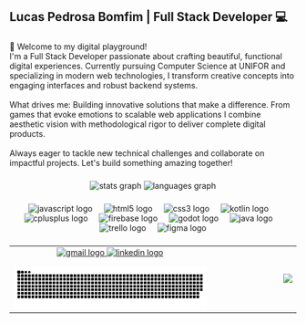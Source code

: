 <h2 align="left">Lucas Pedrosa Bomfim | Full Stack Developer 💻</h2>

###

<p align="left">👋 Welcome to my digital playground!<br>I'm a Full Stack Developer passionate about crafting beautiful, functional digital experiences. Currently pursuing Computer Science at UNIFOR and specializing in modern web technologies, I transform creative concepts into engaging interfaces and robust backend systems.<br><br>What drives me: Building innovative solutions that make a difference. From games that evoke emotions to scalable web applications I combine aesthetic vision with methodological rigor to deliver complete digital products.<br><br>Always eager to tackle new technical challenges and collaborate on impactful projects. Let's build something amazing together!</p>

###

<div align="center">
  <img src="https://github-readme-stats.vercel.app/api?username=lucaspbomfim&hide_title=false&hide_rank=true&show_icons=true&include_all_commits=true&count_private=true&disable_animations=false&theme=dracula&locale=en&hide_border=true" height="150" alt="stats graph"  />
  <img src="https://github-readme-stats.vercel.app/api/top-langs?username=lucaspbomfim&locale=en&hide_title=false&layout=compact&card_width=320&langs_count=5&theme=dracula&hide_border=true" height="150" alt="languages graph"  />
</div>

###

<div align="center">
  <img src="https://cdn.jsdelivr.net/gh/devicons/devicon/icons/javascript/javascript-original.svg" height="30" alt="javascript logo"  />
  <img width="12" />
  <img src="https://cdn.jsdelivr.net/gh/devicons/devicon/icons/html5/html5-original.svg" height="30" alt="html5 logo"  />
  <img width="12" />
  <img src="https://cdn.jsdelivr.net/gh/devicons/devicon/icons/css3/css3-original.svg" height="30" alt="css3 logo"  />
  <img width="12" />
  <img src="https://cdn.jsdelivr.net/gh/devicons/devicon/icons/kotlin/kotlin-original.svg" height="30" alt="kotlin logo"  />
  <img width="12" />
  <img src="https://cdn.jsdelivr.net/gh/devicons/devicon/icons/cplusplus/cplusplus-original.svg" height="30" alt="cplusplus logo"  />
  <img width="12" />
  <img src="https://cdn.jsdelivr.net/gh/devicons/devicon/icons/firebase/firebase-plain.svg" height="30" alt="firebase logo"  />
  <img width="12" />
  <img src="https://cdn.jsdelivr.net/gh/devicons/devicon/icons/godot/godot-original.svg" height="30" alt="godot logo"  />
  <img width="12" />
  <img src="https://cdn.jsdelivr.net/gh/devicons/devicon/icons/java/java-original.svg" height="30" alt="java logo"  />
  <img width="12" />
  <img src="https://cdn.jsdelivr.net/gh/devicons/devicon/icons/trello/trello-plain.svg" height="30" alt="trello logo"  />
  <img width="12" />
  <img src="https://cdn.jsdelivr.net/gh/devicons/devicon/icons/figma/figma-original.svg" height="30" alt="figma logo"  />
</div>

###

<table align="center" width="100%">
  <tr>
    <td width="70%" valign="center">
      <div align="center">
        <a href="lucaspbomfim@gmail.com" target="_blank">
          <img src="https://img.shields.io/static/v1?message=Gmail&logo=gmail&label=&color=D14836&logoColor=white&labelColor=&style=for-the-badge" height="35" alt="gmail logo"  />
        </a>
        <a href="www.linkedin.com/in/lucaspbomfim" target="_blank">
          <img src="https://img.shields.io/static/v1?message=LinkedIn&logo=linkedin&label=&color=0077B5&logoColor=white&labelColor=&style=for-the-badge" height="35" alt="linkedin logo"  />
        </a>
      </div>
      <br>
      <div align="left">
        <picture>
          <source media="(prefers-color-scheme: dark)" srcset="https://raw.githubusercontent.com/lucaspbomfim/lucaspbomfim/output/github-contribution-grid-snake-dark.svg">
          <source media="(prefers-color-scheme: light)" srcset="https://raw.githubusercontent.com/lucaspbomfim/lucaspbomfim/output/github-contribution-grid-snake-dark.svg">
          <img alt="github contribution grid snake animation" src="https://raw.githubusercontent.com/mari4souza/mari4souza/output/github-contribution-grid-snake.svg" width="100%">
        </picture>
      </div>
    </td>
    <td width="30%" valign="center" align="right">
      <img src="https://i.gifer.com/371U.gif" width="280" />
    </td>
  </tr>
</table>
